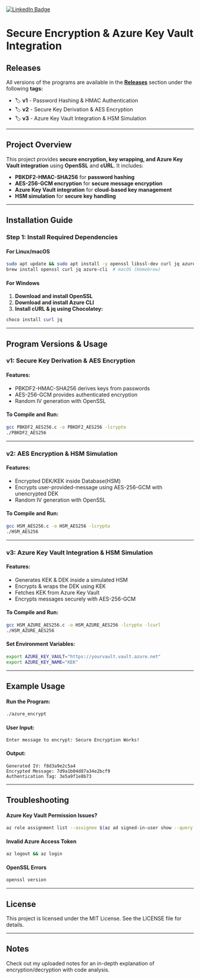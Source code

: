 <div id="badges">
  <a href="https://www.linkedin.com/in/adrian-korwel-83226a300/">
    <img src="https://img.shields.io/badge/LinkedIn-blue?style=for-the-badge&logo=linkedin&logoColor=white" alt="LinkedIn Badge"/>
  </a>
</div>

# Secure Encryption & Azure Key Vault Integration

## Releases
All versions of the programs are available in the **[Releases](https://github.com/adriank31/HSM_AES256/releases)** section under the following **tags:**
- 🏷 **v1** - Password Hashing & HMAC Authentication
- 🏷 **v2** - Secure Key Derivation & AES Encryption
- 🏷 **v3** - Azure Key Vault Integration & HSM Simulation

---

## Project Overview
This project provides **secure encryption, key wrapping, and Azure Key Vault integration** using **OpenSSL** and **cURL**. It includes:
- **PBKDF2-HMAC-SHA256** for **password hashing**
- **AES-256-GCM encryption** for **secure message encryption**
- **Azure Key Vault integration** for **cloud-based key management**
- **HSM simulation** for **secure key handling**

---

## Installation Guide

### **Step 1: Install Required Dependencies**

#### **For Linux/macOS**
```bash
sudo apt update && sudo apt install -y openssl libssl-dev curl jq azure-cli
brew install openssl curl jq azure-cli  # macOS (Homebrew)
```

#### **For Windows**
1. **Download and install OpenSSL**
2. **Download and install Azure CLI**
3. **Install cURL & jq using Chocolatey:**
```powershell
choco install curl jq
```

---

## Program Versions & Usage

### **v1: Secure Key Derivation & AES Encryption**
#### **Features:**
- PBKDF2-HMAC-SHA256 derives keys from passwords
- AES-256-GCM provides authenticated encryption
- Random IV generation with OpenSSL

#### **To Compile and Run:**
```bash
gcc PBKDF2_AES256.c -o PBKDF2_AES256 -lcrypto
./PBKDF2_AES256
```

---

### **v2: AES Encryption & HSM Simulation**
#### **Features:**
- Encrypted DEK/KEK inside Database(HSM)
- Encrypts user-provided-message using AES-256-GCM with unencrypted DEK
- Random IV generation with OpenSSL

#### **To Compile and Run:**
```bash
gcc HSM_AES256.c -o HSM_AES256 -lcrypto
./HSM_AES256
```

---

### **v3: Azure Key Vault Integration & HSM Simulation**
#### **Features:**
- Generates KEK & DEK inside a simulated HSM
- Encrypts & wraps the DEK using KEK
- Fetches KEK from Azure Key Vault
- Encrypts messages securely with AES-256-GCM

#### **To Compile and Run:**
```bash
gcc HSM_AZURE_AES256.c -o HSM_AZURE_AES256 -lcrypto -lcurl
./HSM_AZURE_AES256
```

#### **Set Environment Variables:**
```bash
export AZURE_KEY_VAULT="https://yourvault.vault.azure.net"
export AZURE_KEY_NAME="KEK"
```

---

## Example Usage

#### **Run the Program:**
```bash
./azure_encrypt
```

#### **User Input:**
```plaintext
Enter message to encrypt: Secure Encryption Works!
```

#### **Output:**
```plaintext
Generated IV: f8d3a9e2c5a4
Encrypted Message: 7d9a1b04d87a34e2bcf9
Authentication Tag: 3e5a9f1e8b73
```

---

## Troubleshooting

#### **Azure Key Vault Permission Issues?**
```bash
az role assignment list --assignee $(az ad signed-in-user show --query id -o tsv)
```

#### **Invalid Azure Access Token**
```bash
az logout && az login
```

#### **OpenSSL Errors**
```bash
openssl version
```

---

## License
This project is licensed under the MIT License. See the LICENSE file for details.

---

## Notes
Check out my uploaded notes for an in-depth explanation of encryption/decryption with code analysis.
